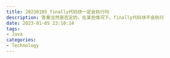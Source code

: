 ```yaml
---
title: 20230105_finally代码块一定会执行吗
description: 答案当然是否定的，在某些情况下，finally代码块不会执行
date: 2023-01-05 23:10:14
tags:
- Java
categories: 
- Technology
---
```

